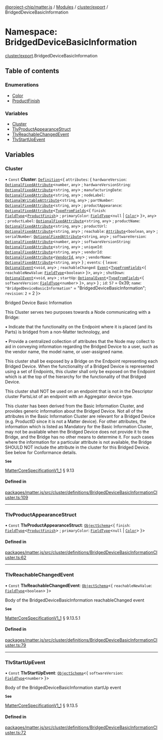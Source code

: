 [@project-chip/matter.js](../README.md) / [Modules](../modules.md) / [cluster/export](cluster_export.md) / BridgedDeviceBasicInformation

# Namespace: BridgedDeviceBasicInformation

[cluster/export](cluster_export.md).BridgedDeviceBasicInformation

## Table of contents

### Enumerations

- [Color](../enums/cluster_export.BridgedDeviceBasicInformation.Color.md)
- [ProductFinish](../enums/cluster_export.BridgedDeviceBasicInformation.ProductFinish.md)

### Variables

- [Cluster](cluster_export.BridgedDeviceBasicInformation.md#cluster)
- [TlvProductAppearanceStruct](cluster_export.BridgedDeviceBasicInformation.md#tlvproductappearancestruct)
- [TlvReachableChangedEvent](cluster_export.BridgedDeviceBasicInformation.md#tlvreachablechangedevent)
- [TlvStartUpEvent](cluster_export.BridgedDeviceBasicInformation.md#tlvstartupevent)

## Variables

### Cluster

• `Const` **Cluster**: [`Definition`](cluster_export.ClusterFactory.md#definition)\<\{ `attributes`: \{ `hardwareVersion`: [`OptionalFixedAttribute`](cluster_export.md#optionalfixedattribute)\<`number`, `any`\> ; `hardwareVersionString`: [`OptionalFixedAttribute`](cluster_export.md#optionalfixedattribute)\<`string`, `any`\> ; `manufacturingDate`: [`OptionalFixedAttribute`](cluster_export.md#optionalfixedattribute)\<`string`, `any`\> ; `nodeLabel`: [`OptionalWritableAttribute`](cluster_export.md#optionalwritableattribute)\<`string`, `any`\> ; `partNumber`: [`OptionalFixedAttribute`](cluster_export.md#optionalfixedattribute)\<`string`, `any`\> ; `productAppearance`: [`OptionalFixedAttribute`](cluster_export.md#optionalfixedattribute)\<[`TypeFromFields`](tlv_export.md#typefromfields)\<\{ `finish`: [`FieldType`](../interfaces/tlv_export.FieldType.md)\<[`ProductFinish`](../enums/cluster_export.BridgedDeviceBasicInformation.ProductFinish.md)\> ; `primaryColor`: [`FieldType`](../interfaces/tlv_export.FieldType.md)\<``null`` \| [`Color`](../enums/cluster_export.BridgedDeviceBasicInformation.Color.md)\>  }\>, `any`\> ; `productLabel`: [`OptionalFixedAttribute`](cluster_export.md#optionalfixedattribute)\<`string`, `any`\> ; `productName`: [`OptionalFixedAttribute`](cluster_export.md#optionalfixedattribute)\<`string`, `any`\> ; `productUrl`: [`OptionalFixedAttribute`](cluster_export.md#optionalfixedattribute)\<`string`, `any`\> ; `reachable`: [`Attribute`](cluster_export.md#attribute)\<`boolean`, `any`\> ; `serialNumber`: [`OptionalFixedAttribute`](cluster_export.md#optionalfixedattribute)\<`string`, `any`\> ; `softwareVersion`: [`OptionalFixedAttribute`](cluster_export.md#optionalfixedattribute)\<`number`, `any`\> ; `softwareVersionString`: [`OptionalFixedAttribute`](cluster_export.md#optionalfixedattribute)\<`string`, `any`\> ; `uniqueId`: [`OptionalFixedAttribute`](cluster_export.md#optionalfixedattribute)\<`string`, `any`\> ; `vendorId`: [`OptionalFixedAttribute`](cluster_export.md#optionalfixedattribute)\<[`VendorId`](datatype_export.md#vendorid), `any`\> ; `vendorName`: [`OptionalFixedAttribute`](cluster_export.md#optionalfixedattribute)\<`string`, `any`\>  } ; `events`: \{ `leave`: [`OptionalEvent`](cluster_export.md#optionalevent)\<`void`, `any`\> ; `reachableChanged`: [`Event`](cluster_export.md#event)\<[`TypeFromFields`](tlv_export.md#typefromfields)\<\{ `reachableNewValue`: [`FieldType`](../interfaces/tlv_export.FieldType.md)\<`boolean`\>  }\>, `any`\> ; `shutDown`: [`OptionalEvent`](cluster_export.md#optionalevent)\<`void`, `any`\> ; `startUp`: [`OptionalEvent`](cluster_export.md#optionalevent)\<[`TypeFromFields`](tlv_export.md#typefromfields)\<\{ `softwareVersion`: [`FieldType`](../interfaces/tlv_export.FieldType.md)\<`number`\>  }\>, `any`\>  } ; `id`: ``57`` = 0x39; `name`: ``"BridgedDeviceBasicInformation"`` = "BridgedDeviceBasicInformation"; `revision`: ``2`` = 2 }\>

Bridged Device Basic Information

This Cluster serves two purposes towards a Node communicating with a Bridge:

  • Indicate that the functionality on the Endpoint where it is placed (and its Parts) is bridged from a
    non-Matter technology, and

  • Provide a centralized collection of attributes that the Node may collect to aid in conveying information
    regarding the Bridged Device to a user, such as the vendor name, the model name, or user-assigned name.

This cluster shall be exposed by a Bridge on the Endpoint representing each Bridged Device. When the
functionality of a Bridged Device is represented using a set of Endpoints, this cluster shall only be exposed on
the Endpoint which is at the top of the hierarchy for the functionality of that Bridged Device.

This cluster shall NOT be used on an endpoint that is not in the Descriptor cluster PartsList of an endpoint
with an Aggregator device type.

This cluster has been derived from the Basic Information Cluster, and provides generic information about the
Bridged Device. Not all of the attributes in the Basic Information Cluster are relevant for a Bridged Device
(e.g. ProductID since it is not a Matter device). For other attributes, the information which is listed as
Mandatory for the Basic Information Cluster, may not be available when the Bridged Device does not provide it to
the Bridge, and the Bridge has no other means to determine it. For such cases where the information for a
particular attribute is not available, the Bridge SHOULD NOT include the attribute in the cluster for this
Bridged Device. See below for Conformance details.

**`See`**

[MatterCoreSpecificationV1_1](../interfaces/spec_export.MatterCoreSpecificationV1_1.md) § 9.13

#### Defined in

[packages/matter.js/src/cluster/definitions/BridgedDeviceBasicInformationCluster.ts:109](https://github.com/project-chip/matter.js/blob/dfd1dc35/packages/matter.js/src/cluster/definitions/BridgedDeviceBasicInformationCluster.ts#L109)

___

### TlvProductAppearanceStruct

• `Const` **TlvProductAppearanceStruct**: [`ObjectSchema`](../classes/tlv_export.ObjectSchema.md)\<\{ `finish`: [`FieldType`](../interfaces/tlv_export.FieldType.md)\<[`ProductFinish`](../enums/cluster_export.BridgedDeviceBasicInformation.ProductFinish.md)\> ; `primaryColor`: [`FieldType`](../interfaces/tlv_export.FieldType.md)\<``null`` \| [`Color`](../enums/cluster_export.BridgedDeviceBasicInformation.Color.md)\>  }\>

#### Defined in

[packages/matter.js/src/cluster/definitions/BridgedDeviceBasicInformationCluster.ts:62](https://github.com/project-chip/matter.js/blob/dfd1dc35/packages/matter.js/src/cluster/definitions/BridgedDeviceBasicInformationCluster.ts#L62)

___

### TlvReachableChangedEvent

• `Const` **TlvReachableChangedEvent**: [`ObjectSchema`](../classes/tlv_export.ObjectSchema.md)\<\{ `reachableNewValue`: [`FieldType`](../interfaces/tlv_export.FieldType.md)\<`boolean`\>  }\>

Body of the BridgedDeviceBasicInformation reachableChanged event

**`See`**

[MatterCoreSpecificationV1_1](../interfaces/spec_export.MatterCoreSpecificationV1_1.md) § 9.13.5.1

#### Defined in

[packages/matter.js/src/cluster/definitions/BridgedDeviceBasicInformationCluster.ts:79](https://github.com/project-chip/matter.js/blob/dfd1dc35/packages/matter.js/src/cluster/definitions/BridgedDeviceBasicInformationCluster.ts#L79)

___

### TlvStartUpEvent

• `Const` **TlvStartUpEvent**: [`ObjectSchema`](../classes/tlv_export.ObjectSchema.md)\<\{ `softwareVersion`: [`FieldType`](../interfaces/tlv_export.FieldType.md)\<`number`\>  }\>

Body of the BridgedDeviceBasicInformation startUp event

**`See`**

[MatterCoreSpecificationV1_1](../interfaces/spec_export.MatterCoreSpecificationV1_1.md) § 9.13.5

#### Defined in

[packages/matter.js/src/cluster/definitions/BridgedDeviceBasicInformationCluster.ts:72](https://github.com/project-chip/matter.js/blob/dfd1dc35/packages/matter.js/src/cluster/definitions/BridgedDeviceBasicInformationCluster.ts#L72)
